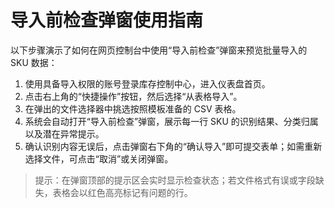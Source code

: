 # 导入前检查弹窗使用指南

以下步骤演示了如何在网页控制台中使用“导入前检查”弹窗来预览批量导入的 SKU 数据：

1. 使用具备导入权限的账号登录库存控制中心，进入仪表盘首页。
2. 点击右上角的“快捷操作”按钮，然后选择“从表格导入”。
3. 在弹出的文件选择器中挑选按照模板准备的 CSV 表格。
4. 系统会自动打开“导入前检查”弹窗，展示每一行 SKU 的识别结果、分类归属以及潜在异常提示。
5. 确认识别内容无误后，点击弹窗右下角的“确认导入”即可提交表单；如需重新选择文件，可点击“取消”或关闭弹窗。

> 提示：在弹窗顶部的提示区会实时显示检查状态；若文件格式有误或字段缺失，表格会以红色高亮标记有问题的行。

